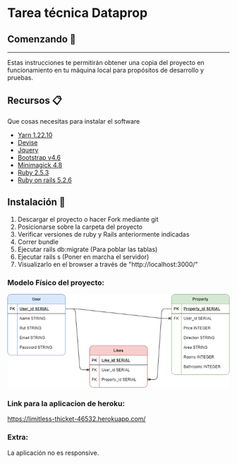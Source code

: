 # Tarea técnica Dataprop

## Comenzando 🚀
---
Estas instrucciones te permitirán obtener una copia del proyecto en funcionamiento en tu máquina local para propósitos de desarrollo y pruebas.

## Recursos 📋
Que cosas necesitas para instalar el software
* [Yarn 1.22.10](https://yarnpkg.com/)
* [Devise](https://github.com/heartcombo/devise)
* [Jquery](https://jquery.com/)
* [Bootstrap v4.6 ](https://getbootstrap.com/)
* [Minimagick 4.8](https://github.com/minimagick/minimagick)
* [Ruby 2.5.3](https://www.ruby-lang.org/es/)
* [Ruby on rails 5.2.6](https://rubyonrails.org/)

## Instalación 🔧
1. Descargar el proyecto o hacer Fork mediante git
2. Posicionarse sobre la carpeta del proyecto
3. Verificar versiones de ruby y Rails anteriormente indicadas
4. Correr bundle
5. Ejecutar rails db:migrate (Para poblar las tablas)
6. Ejecutar rails s (Poner en marcha el servidor)
7. Visualizarlo en el browser a través de "http://localhost:3000/"

### Modelo Físico del proyecto:
![Diagrama ER.](https://raw.githubusercontent.com/Deyna-5/Dataprop/master/Diagrama.png)
### Link para la aplicacion de heroku:
https://limitless-thicket-46532.herokuapp.com/

### Extra:
La aplicación no es responsive.
